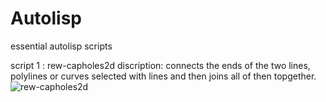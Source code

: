 # Autolisp
essential autolisp scripts

script 1   : rew-capholes2d 
discription: connects the ends of the two lines, polylines or curves selected with lines and then joins all of then topgether. 
![rew-capholes2d](rew-capholes2d-small400?raw=true "rew-capholes2d")
